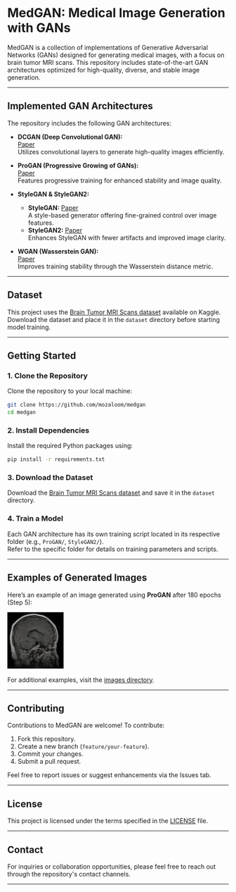 
# MedGAN: Medical Image Generation with GANs

MedGAN is a collection of implementations of Generative Adversarial Networks (GANs) designed for generating medical images, with a focus on brain tumor MRI scans. This repository includes state-of-the-art GAN architectures optimized for high-quality, diverse, and stable image generation.

---

## Implemented GAN Architectures

The repository includes the following GAN architectures:

- **DCGAN (Deep Convolutional GAN):**  
  [Paper](https://arxiv.org/abs/1511.06434)  
  Utilizes convolutional layers to generate high-quality images efficiently.

- **ProGAN (Progressive Growing of GANs):**  
  [Paper](https://arxiv.org/abs/1710.10196)  
  Features progressive training for enhanced stability and image quality.

- **StyleGAN & StyleGAN2:**  
  - **StyleGAN:** [Paper](https://arxiv.org/abs/1812.04948)  
    A style-based generator offering fine-grained control over image features.  
  - **StyleGAN2:** [Paper](https://arxiv.org/abs/1912.04958)  
    Enhances StyleGAN with fewer artifacts and improved image clarity.

- **WGAN (Wasserstein GAN):**  
  [Paper](https://arxiv.org/abs/1701.07875)  
  Improves training stability through the Wasserstein distance metric.


---

## Dataset

This project uses the [Brain Tumor MRI Scans dataset](https://www.kaggle.com/datasets/rm1000/brain-tumor-mri-scans?select=glioma) available on Kaggle.  
Download the dataset and place it in the `dataset` directory before starting model training.

---

## Getting Started

### 1. Clone the Repository
Clone the repository to your local machine:
```bash
git clone https://github.com/mozaloom/medgan
cd medgan
```

### 2. Install Dependencies
Install the required Python packages using:
```bash
pip install -r requirements.txt
```

### 3. Download the Dataset
Download the [Brain Tumor MRI Scans dataset](https://www.kaggle.com/datasets/rm1000/brain-tumor-mri-scans?select=glioma) and save it in the `dataset` directory.

### 4. Train a Model
Each GAN architecture has its own training script located in its respective folder (e.g., `ProGAN/`, `StyleGAN2/`).  
Refer to the specific folder for details on training parameters and scripts.

---

## Examples of Generated Images

Here’s an example of an image generated using **ProGAN** after 180 epochs (Step 5):

![Generated Image](ProGan/ProGan-180-Epochs-5-Steps/step5/img_50.png)

For additional examples, visit the [images directory](images).

---

## Contributing

Contributions to MedGAN are welcome! To contribute:

1. Fork this repository.
2. Create a new branch (`feature/your-feature`).
3. Commit your changes.
4. Submit a pull request.

Feel free to report issues or suggest enhancements via the Issues tab.

---

## License

This project is licensed under the terms specified in the [LICENSE](LICENSE) file.

---

## Contact

For inquiries or collaboration opportunities, please feel free to reach out through the repository's contact channels.

---

``` 
